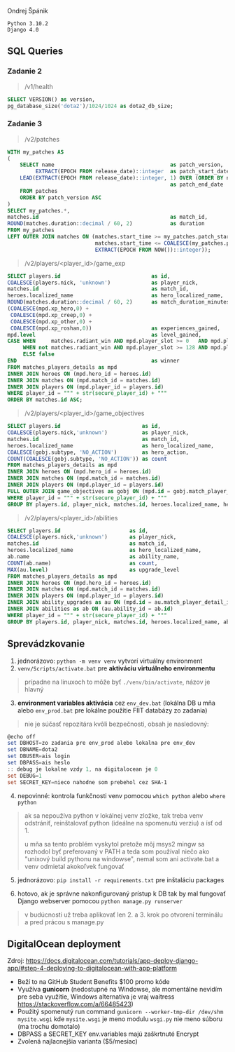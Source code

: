 Ondrej Špánik

```
Python 3.10.2
Django 4.0
```

## SQL Queries

### Zadanie 2

> /v1/health

```sql
SELECT VERSION() as version,
pg_database_size('dota2')/1024/1024 as dota2_db_size;
```

### Zadanie 3

> /v2/patches

```sql
WITH my_patches AS
(
    SELECT name                                     as patch_version, 
         EXTRACT(EPOCH FROM release_date)::integer  as patch_start_date, 
    LEAD(EXTRACT(EPOCH FROM release_date)::integer, 1) OVER (ORDER BY name)      
                                                    as patch_end_date
    FROM patches
    ORDER BY patch_version ASC
)
SELECT my_patches.*, 
matches.id                                          as match_id, 
ROUND(matches.duration::decimal / 60, 2)            as duration
FROM my_patches 
LEFT OUTER JOIN matches ON (matches.start_time >= my_patches.patch_start_date AND 
                            matches.start_time <= COALESCE(my_patches.patch_end_date,
                            EXTRACT(EPOCH FROM NOW())::integer));

```

> /v2/players/<player_id>/game_exp

```sql
SELECT players.id                             as id, 
COALESCE(players.nick, 'unknown')             as player_nick, 
matches.id                                    as match_id,
heroes.localized_name                         as hero_localized_name, 
ROUND(matches.duration::decimal / 60, 2)      as match_duration_minutes, 
(COALESCE(mpd.xp_hero,0) + 
 COALESCE(mpd.xp_creep,0) + 
 COALESCE(mpd.xp_other,0) + 
 COALESCE(mpd.xp_roshan,0))                   as experiences_gained, 
mpd.level                                     as level_gained,
CASE WHEN     matches.radiant_win AND mpd.player_slot >= 0   AND mpd.player_slot <= 4   THEN true
     WHEN not matches.radiant_win AND mpd.player_slot >= 128 AND mpd.player_slot <= 132 THEN true
     ELSE false
END                                           as winner
FROM matches_players_details as mpd
INNER JOIN heroes ON (mpd.hero_id = heroes.id) 
INNER JOIN matches ON (mpd.match_id = matches.id) 
INNER JOIN players ON (mpd.player_id = players.id)
WHERE player_id = """ + str(secure_player_id) + """ 
ORDER BY matches.id ASC;
```

> /v2/players/<player_id>/game_objectives

```sql
SELECT players.id                          as id, 
COALESCE(players.nick,'unknown')           as player_nick, 
matches.id                                 as match_id, 
heroes.localized_name                      as hero_localized_name, 
COALESCE(gobj.subtype, 'NO_ACTION')        as hero_action,
COUNT(COALESCE(gobj.subtype, 'NO_ACTION')) as count
FROM matches_players_details as mpd 
INNER JOIN heroes ON (mpd.hero_id = heroes.id) 
INNER JOIN matches ON (mpd.match_id = matches.id) 
INNER JOIN players ON (mpd.player_id = players.id) 
FULL OUTER JOIN game_objectives as gobj ON (mpd.id = gobj.match_player_detail_id_1)
WHERE player_id = """ + str(secure_player_id) + """ 
GROUP BY players.id, player_nick, matches.id, heroes.localized_name, hero_action;

```

> /v2/players/<player_id>/abilities

```sql
SELECT players.id                      as id, 
COALESCE(players.nick,'unknown')       as player_nick, 
matches.id                             as match_id, 
heroes.localized_name                  as hero_localized_name, 
ab.name                                as ability_name, 
COUNT(ab.name)                         as count,
MAX(au.level)                          as upgrade_level 
FROM matches_players_details as mpd
INNER JOIN heroes ON (mpd.hero_id = heroes.id) 
INNER JOIN matches ON (mpd.match_id = matches.id) 
INNER JOIN players ON (mpd.player_id = players.id) 
INNER JOIN ability_upgrades as au ON (mpd.id = au.match_player_detail_id)
INNER JOIN abilities as ab ON (au.ability_id = ab.id)
WHERE player_id = """ + str(secure_player_id) + """ 
GROUP BY players.id, player_nick, matches.id, heroes.localized_name, ab.name;
```

## Sprevádzkovanie

1. jednorázovo: `python -m venv venv` vytvorí virtuálny environment
2. `venv/Scripts/activate.bat` pre **aktiváciu virtuálneho environmentu** 

> prípadne na linuxoch to môže byť `./venv/bin/activate`, názov je hlavný

3. **environment variables aktivácia** cez `env_dev.bat` (lokálna DB u mňa alebo `env_prod.bat` pre lokálne použitie FIIT databázy zo zadania) 

> nie je súčasť repozitára kvôli bezpečnosti, obsah je nasledovný:

```powershell
@echo off
set DBHOST=zo zadania pre env_prod alebo lokalna pre env_dev
set DBNAME=dota2
set DBUSER=ais login
set DBPASS=ais heslo
:: debug je lokalne vzdy 1, na digitalocean je 0
set DEBUG=1
set SECRET_KEY=nieco nahodne som prebehol cez SHA-1
```

4. nepovinné: kontrola funkčnosti venv pomocou `which python` alebo `where python`

> ak sa nepoužíva python v lokálnej venv zložke, tak treba venv odstrániť, reinštalovať python (ideálne na spomenutú verziu) a ísť od 1.
>
> u mňa sa tento problém vyskytol pretože môj msys2 mingw sa rozhodol byť preferovaný v PATH a teda som používal niečo ako "unixový build pythonu na windowse", nemal som ani activate.bat a venv odmietal akokoľvek fungovať

5. jednorázovo: `pip install -r requirements.txt` pre inštaláciu packages

6. hotovo, ak je správne nakonfigurovaný prístup k DB tak by mal fungovať Django webserver pomocou `python manage.py runserver`

> v budúcnosti už treba aplikovať len 2. a 3. krok po otvorení terminálu a pred prácou s manage.py

## DigitalOcean deployment

Zdroj: https://docs.digitalocean.com/tutorials/app-deploy-django-app/#step-4-deploying-to-digitalocean-with-app-platform

- Beží to na GitHub Student Benefits $100 promo kóde
- Využíva **gunicorn** (nedostupné na Windowse, ale momentálne nevidím pre seba využitie, Windows alternatíva je vraj waitress https://stackoverflow.com/a/66485423)
- Použitý spomenutý run command `gunicorn --worker-tmp-dir /dev/shm mysite.wsgi` kde `mysite.wsgi` je meno modulu `wsgi.py` nie meno súboru (ma trochu domotalo)
- DBPASS a SECRET_KEY env.variables majú zaškrtnuté Encrypt
- Zvolená najlacnejšia varianta ($5/mesiac)